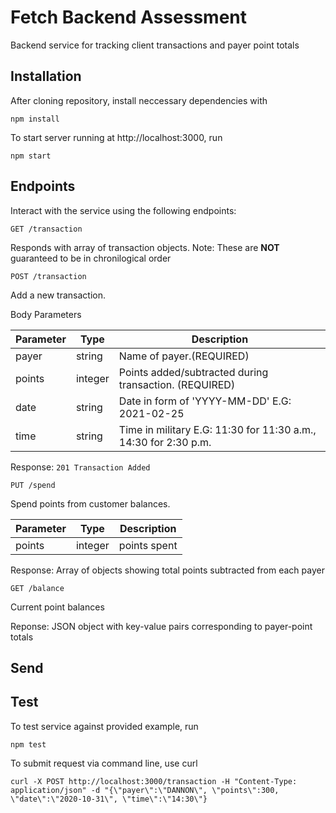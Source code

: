 # Fetch Backend Assessment
Backend service for tracking client transactions and payer point totals

## Installation

After cloning repository, install neccessary dependencies with
```
npm install
```

To start server running at http://localhost:3000, run
```
npm start
```

## Endpoints
Interact with the service using the following endpoints:

`GET /transaction`

  Responds with array of transaction objects. Note: These are __NOT__ guaranteed to be in chronilogical order


`POST /transaction`

  Add a new transaction.

  Body Parameters

  | Parameter    | Type    | Description                                                    |
  | ------------ | ------- | ---------------------------------------------------------------|
  | payer        | string  | Name of payer.(REQUIRED)                                       |
  | points       | integer | Points added/subtracted during transaction. (REQUIRED)         |
  | date         | string  | Date in form of 'YYYY-MM-DD' E.G: 2021-02-25                   |
  | time         | string  | Time in military E.G: 11:30 for 11:30 a.m., 14:30 for 2:30 p.m.|

  Response: `201 Transaction Added`

`PUT /spend`

  Spend points from customer balances.

  | Parameter    | Type    | Description       |
  | ------------ | ------- | ----------------- |
  | points       | integer | points spent      |

  Response: Array of objects showing total points subtracted from each payer

`GET /balance`

  Current point balances

  Reponse: JSON object with key-value pairs corresponding to payer-point totals
  
## Send 

## Test

To test service against provided example, run

```
npm test
```

To submit request via command line, use curl 
```
curl -X POST http://localhost:3000/transaction -H "Content-Type: application/json" -d "{\"payer\":\"DANNON\", \"points\":300, \"date\":\"2020-10-31\", \"time\":\"14:30\"}
```



